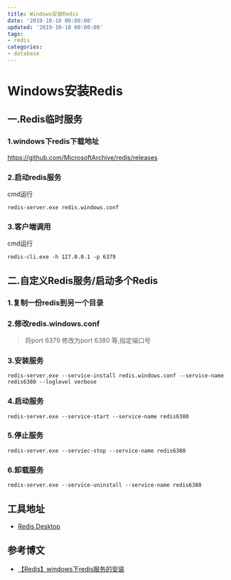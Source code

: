 ```yaml
---
title: Windows安装Redis
date: '2019-10-18 00:00:00'
updated: '2019-10-18 00:00:00'
tags:
- redis
categories:
- database
---
```


# Windows安装Redis

## 一.Redis临时服务

### 1.windows下redis下载地址

https://github.com/MicrosoftArchive/redis/releases

### 2.启动redis服务

cmd运行

```
redis-server.exe redis.windows.conf
```

### 3.客户端调用

cmd运行

```
redis-cli.exe -h 127.0.0.1 -p 6379
```

## 二.自定义Redis服务/启动多个Redis

### 1.复制一份redis到另一个目录

### 2.修改redis.windows.conf

> 将port 6379 修改为port 6380 等,指定端口号

### 3.安装服务

```
redis-server.exe --service-install redis.windows.conf --service-name redis6380 --loglevel verbose
```

### 4.启动服务

```
redis-server.exe --service-start --service-name redis6380
```

### 5.停止服务

```
redis-server.exe --serviec-stop --service-name redis6380
```

### 6.卸载服务

```
redis-server.exe --service-uninstall --service-name redis6380
```

## 工具地址

- [Redis Desktop](https://redisdesktop.com/)

## 参考博文

- [【Redis】windows下redis服务的安装](https://www.cnblogs.com/chuankang/p/10308771.html)
